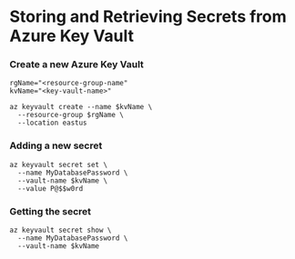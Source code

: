 # Storing and Retrieving Secrets from Azure Key Vault

### Create a new Azure Key Vault
```
rgName="<resource-group-name"
kvName="<key-vault-name>"

az keyvault create --name $kvName \
  --resource-group $rgName \
  --location eastus 
```

### Adding a new secret
```
az keyvault secret set \
  --name MyDatabasePassword \
  --vault-name $kvName \
  --value P@$$w0rd
```

### Getting the secret
```
az keyvault secret show \
  --name MyDatabasePassword \
  --vault-name $kvName 
```